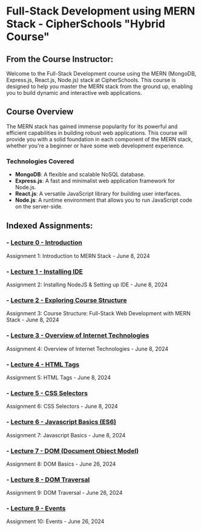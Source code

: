 # Full-Stack Development using MERN Stack - CipherSchools "Hybrid Course"

## From the Course Instructor:
Welcome to the Full-Stack Development course using the MERN (MongoDB, Express.js, React.js, Node.js) stack at CipherSchools. This course is designed to help you master the MERN stack from the ground up, enabling you to build dynamic and interactive web applications.

## Course Overview
The MERN stack has gained immense popularity for its powerful and efficient capabilities in building robust web applications. This course will provide you with a solid foundation in each component of the MERN stack, whether you're a beginner or have some web development experience.

### Technologies Covered

- **MongoDB**: A flexible and scalable NoSQL database.
- **Express.js**: A fast and minimalist web application framework for Node.js.
- **React.js**: A versatile JavaScript library for building user interfaces.
- **Node.js**: A runtime environment that allows you to run JavaScript code on the server-side.

## Indexed Assignments:
### - **[Lecture 0 - Introduction](https://github.com/PriyanshK09/CipherSchools-Full-Stack-Development-MERN-Stack/tree/main/Lecture0-CipherSchools)**
Assignment 1: Introduction to MERN Stack - June 8, 2024

### - **[Lecture 1 - Installing IDE](https://github.com/PriyanshK09/CipherSchools-Full-Stack-Development-MERN-Stack/tree/main/Lecture1-CipherSchools)**
Assignment 2: Installing NodeJS & Setting up IDE - June 8, 2024

### - **[Lecture 2 - Exploring Course Structure](https://github.com/PriyanshK09/CipherSchools-Full-Stack-Development-MERN-Stack/tree/main/Lecture2-CipherSchools)**
Assignment 3: Course Structure: Full-Stack Web Development with MERN Stack - June 8, 2024

### - **[Lecture 3 - Overview of Internet Technologies](https://github.com/PriyanshK09/CipherSchools-Full-Stack-Development-MERN-Stack/tree/main/Lecture3-CipherSchools)**
Assignment 4: Overview of Internet Technologies - June 8, 2024

### - **[Lecture 4 - HTML Tags](https://github.com/PriyanshK09/CipherSchools-Full-Stack-Development-MERN-Stack/tree/main/Lecture4-CipherSchools)**
Assignment 5: HTML Tags - June 8, 2024

### - **[Lecture 5 - CSS Selectors](https://github.com/PriyanshK09/CipherSchools-Full-Stack-Development-MERN-Stack/tree/main/Lecture5-CipherSchools)**
Assignment 6: CSS Selectors - June 8, 2024

### - **[Lecture 6 - Javascript Basics (ES6)](https://github.com/PriyanshK09/CipherSchools-Full-Stack-Development-MERN-Stack/tree/main/Lecture6-CipherSchools)**
Assignment 7: Javascript Basics - June 8, 2024

### - **[Lecture 7 - DOM (Document Object Model)](https://github.com/PriyanshK09/CipherSchools-Full-Stack-Development-MERN-Stack/tree/main/Lecture7-CipherSchools)**
Assignment 8: DOM Basics - June 26, 2024

### - **[Lecture 8 - DOM Traversal](https://github.com/PriyanshK09/CipherSchools-Full-Stack-Development-MERN-Stack/tree/main/Lecture8-CipherSchools)**
Assignment 9: DOM Traversal - June 26, 2024

### - **[Lecture 9 - Events](https://github.com/PriyanshK09/CipherSchools-Full-Stack-Development-MERN-Stack/tree/main/Lecture9-CipherSchools)**
Assignment 10: Events - June 26, 2024